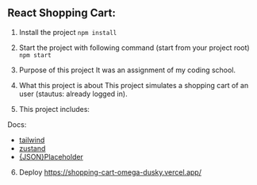 ## React Shopping Cart:

1. Install the project
`npm install`

2. Start the project with following command (start from your project root)
`npm start`

3. Purpose of this project
It was an assignment of my coding school.

4. What this project is about
This project simulates a shopping cart of an user (stautus: already logged in). 

5. This project includes:

Docs:
- [tailwind](https://tailwindcss.com/docs/guides/create-react-app)
- [zustand](https://docs.pmnd.rs/zustand/getting-started/introduction)
- [{JSON}Placeholder](https://jsonplaceholder.typicode.com/)

6. Deploy
https://shopping-cart-omega-dusky.vercel.app/